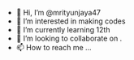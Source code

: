 - 👋 Hi, I’m @mrityunjaya47
- 👀 I’m interested in making codes
- 🌱 I’m currently learning 12th
- 💞️ I’m looking to collaborate on .
- 📫 How to reach me ...

<!---
mrityunjaya47/mrityunjaya47 is a ✨ special ✨ repository because its `README.md` (this file) appears on your GitHub profile.
You can click the Preview link to take a look at your changes.
--->
